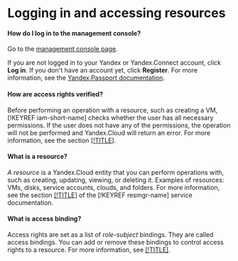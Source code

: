 # Logging in and accessing resources

#### How do I log in to the management console?

Go to the [management console page](https://console.cloud.yandex.ru/).

If you are not logged in to your Yandex or Yandex.Connect account, click **Log in**. If you don't have an account yet, click **Register**. For more information, see the [Yandex.Passport documentation](https://yandex.com/support/passport/auth.html).

#### How are access rights verified?

Before performing an operation with a resource, such as creating a VM, [!KEYREF iam-short-name] checks whether the user has all necessary permissions. If the user does not have any of the permissions, the operation will not be performed and Yandex.Cloud will return an error. For more information, see the section [[!TITLE]](../concepts/access-control/index.md).

#### What is a resource?

_A resource_ is a Yandex.Cloud entity that you can perform operations with, such as creating, updating, viewing, or deleting it. Examples of resources: VMs, disks, service accounts, clouds, and folders. For more information, see the section [[!TITLE]](../../resource-manager/concepts/resources-hierarchy.md) of the [!KEYREF resmgr-name] service documentation.

#### What is access binding?

Access rights are set as a list of _role-subject_ bindings. They are called access bindings. You can add or remove these bindings to control access rights to a resource. For more information, see [[!TITLE]](../concepts/access-control/index.md#access-bindings).

